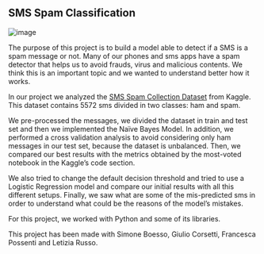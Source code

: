## **SMS Spam Classification**

![image]([http://url/to/img.png](https://www.money.it/local/cache-gd2/61/9456533d04143c45961326653cc6fd.jpg?1670929805))

The purpose of this project is to build a model able to detect if a SMS is a spam message
or not. Many of our phones and sms apps have a spam detector that helps us to avoid
frauds, virus and malicious contents. We think this is an important topic and we wanted to
understand better how it works.

In our project we analyzed the [SMS Spam Collection Dataset](https://www.kaggle.com/uciml/sms-spam-collection-dataset) from Kaggle. This dataset
contains 5572 sms divided in two classes: ham and spam.

We pre-processed the messages, we divided the dataset in train and test set and then we
implemented the Naïve Bayes Model. In addition, we performed a cross validation analysis to
avoid considering only ham messages in our test set, because the dataset is unbalanced.
Then, we compared our best results with the metrics obtained by the most-voted notebook
in the Kaggle’s code section.

We also tried to change the default decision threshold and tried to use a Logistic Regression
model and compare our initial results with all this different setups. Finally, we saw what
are some of the mis-predicted sms in order to understand what could be the reasons of the
model’s mistakes.

For this project, we worked with Python and some of its libraries.

This project has been made with Simone Boesso, Giulio Corsetti, Francesca Possenti and Letizia Russo.
